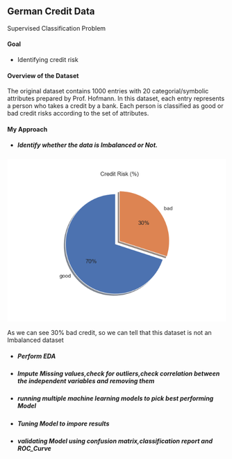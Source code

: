 ## German Credit Data
Supervised Classification Problem

#### Goal 
* Identifying credit risk

#### Overview of the Dataset
The original dataset contains 1000 entries with 20 categorial/symbolic attributes prepared by Prof. Hofmann. 
In this dataset, each entry represents a person who takes a credit by a bank. 
Each person is classified as good or bad credit risks according to the set of attributes. 

#### My Approach
* ##### Identify whether the data is Imbalanced or Not.
![](Images/credit_risk.png)

As we can see 30% bad credit, 
so we can tell that this dataset is not an Imbalanced dataset
* ##### Perform EDA 
* ##### Impute Missing values,check for outliers,check correlation between the independent variables and removing them
* ##### running multiple machine learning models to pick best performing Model
* ##### Tuning Model to impore results
* ##### validating Model using confusion matrix,classification report and ROC_Curve



